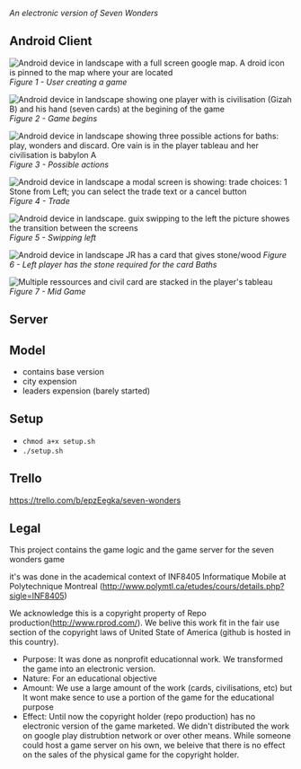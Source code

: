 *An electronic version of Seven Wonders*

## Android Client

![Android device in landscape with a full screen google map. A droid icon is pinned to the map where your are located](https://raw.github.com/INF8405/SevenWonders/master/screenshots/1_CreateGame.png)
*Figure 1 - User creating a game*

![Android device in landscape showing one player with is civilisation (Gizah B) and his hand (seven cards) at the begining of the game](https://raw.github.com/INF8405/SevenWonders/master/screenshots/4_GameStart.png)
*Figure 2 - Game begins*

![Android device in landscape showing three possible actions for baths: play, wonders and discard. Ore vain is in the player tableau and her civilisation is babylon A](https://raw.github.com/INF8405/SevenWonders/master/screenshots/6_GameHand.png)
*Figure 3 - Possible actions*

![Android device in landscape a modal screen is showing: trade choices: 1 Stone from Left; you can select the trade text or a cancel button](https://raw.github.com/INF8405/SevenWonders/master/screenshots/7_GameTrade.png)
*Figure 4 - Trade*

![Android device in landscape. guix swipping to the left the picture showes the transition between the screens](https://raw.github.com/INF8405/SevenWonders/master/screenshots/8_GameSwipeLeft.png)
*Figure 5 - Swipping left*

![Android device in landscape JR has a card that gives stone/wood](https://raw.github.com/INF8405/SevenWonders/master/screenshots/8_GamePlayerLeft.png)
*Figure 6 - Left player has the stone required for the card Baths*

![Multiple ressources and civil card are stacked in the player's tableau](https://raw.github.com/INF8405/SevenWonders/master/screenshots/8_GameScore.png)
*Figure 7 - Mid Game*

## Server

## Model

* contains base version
* city expension
* leaders expension (barely started)

## Setup

* ```chmod a+x setup.sh```
* ```./setup.sh```

## Trello

https://trello.com/b/epzEegka/seven-wonders

## Legal

This project contains the game logic and the game server for the seven wonders game

it's was done in the academical context of INF8405 Informatique Mobile at Polytechnique Montreal 
(http://www.polymtl.ca/etudes/cours/details.php?sigle=INF8405)

We acknowledge this is a copyright property of Repo production(http://www.rprod.com/). We belive this work fit
in the fair use section of the copyright laws of United State of America (github is hosted in this country). 

* Purpose: It was done as nonprofit educationnal work. We transformed the game into an electronic version.
* Nature: For an educational objective
* Amount: We use a large amount of the work (cards, civilisations, etc) but It wont make sence to use a portion 
of the game for the educational purpose
* Effect: Until now the copyright holder (repo production) has no electronic version of the game marketed. 
We didn't distributed the work on google play distrubtion network or over other means. While someone could host a game
server on his own, we beleive that there is no effect on the sales of the physical game for the 
copyright holder.
